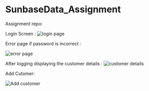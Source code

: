 # SunbaseData_Assignment
Assignment repo:

Login Screen :
![login page](https://github.com/HappyBoy08/SunbaseData_Assignment/assets/114865567/aa5ffa55-2cbf-4801-85b5-75bd778d1901)

Error page if password is incorrect :


![error page](https://github.com/HappyBoy08/SunbaseData_Assignment/assets/114865567/6210b50d-91d8-4bfb-8ab7-8c169fe67ca4)

After logging displaying the customer details :
![customer details](https://github.com/HappyBoy08/SunbaseData_Assignment/assets/114865567/8d2c705d-b905-4554-948f-f6c7d2249b27)

Add Cutomer:

![Add customer](https://github.com/HappyBoy08/SunbaseData_Assignment/assets/114865567/f708c561-53e4-4bca-8dc4-22e6aebf1cd8)

